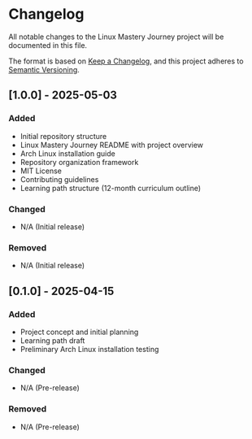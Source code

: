 # Changelog

All notable changes to the Linux Mastery Journey project will be documented in this file.

The format is based on [Keep a Changelog](https://keepachangelog.com/en/1.0.0/),
and this project adheres to [Semantic Versioning](https://semver.org/spec/v2.0.0.html).

## [1.0.0] - 2025-05-03

### Added
- Initial repository structure
- Linux Mastery Journey README with project overview
- Arch Linux installation guide
- Repository organization framework
- MIT License
- Contributing guidelines
- Learning path structure (12-month curriculum outline)

### Changed
- N/A (Initial release)

### Removed
- N/A (Initial release)

## [0.1.0] - 2025-04-15

### Added
- Project concept and initial planning
- Learning path draft
- Preliminary Arch Linux installation testing

### Changed
- N/A (Pre-release)

### Removed
- N/A (Pre-release)
